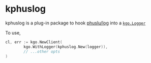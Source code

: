 kphuslog
========

kphuslog is a plug-in package to hook [phuslu/log](https://github.com/phuslu/log)
into a [`kgo.Logger`](https://pkg.go.dev/github.com/burningass23/franz-go/pkg/kgo#Logger)

To use,

```go
cl, err := kgo.NewClient(
        kgo.WithLogger(kphuslog.New(logger)),
        // ...other opts
)
```
